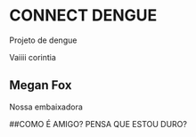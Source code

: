 # CONNECT DENGUE
Projeto de dengue

Vaiiii corintia

## Megan Fox
Nossa embaixadora 

##COMO É AMIGO? PENSA QUE ESTOU DURO?
